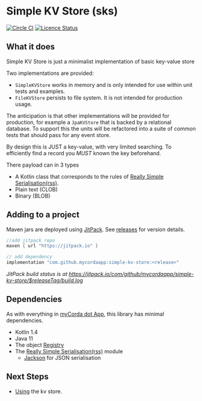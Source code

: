 # Simple KV Store (sks)

[![Circle CI](https://circleci.com/gh/mycordaapp/simple-kv-store.svg?style=shield)](https://circleci.com/gh/mycordaapp/simple-kv-store)
[![Licence Status](https://img.shields.io/github/license/mycordaapp/simple-kv-store)](https://github.com/mycordaapp/simple-kv-store/blob/master/licence.txt)

## What it does

Simple KV Store is just a minimalist implementation of basic key-value store

Two implementations are provided:

* `SimpleKVStore` works in memory and is only intended for use within unit tests and examples.
* `FileKVStore` persists to file system. It is not intended for production usage.

The anticipation is that other implementations will be provided for production, for example a `JpaKVStore` that is
backed by a relational database. To support this the units will be refactored into a suite of common tests that should
pass for any event store.

By design this is JUST a key-value, with very limited searching. To efficiently 
find a record you *MUST* known the key beforehand.   

There payload can in 3 types
- A Kotlin class that corresponds to the rules of [Really Simple Serialisation(rss)](https://github.com/mycordaapp/really-simple-serialisation#readme).
- Plain text (CLOB)
- Binary (BLOB)


## Adding to a project 

Maven jars are deployed using [JitPack](https://jitpack.io/).
See [releases](https://github.com/mycordaapp/simple-kv-store/releases) for version details.

```groovy
//add jitpack repo
maven { url "https://jitpack.io" }

// add dependency 
implementation "com.github.mycordaapp:simple-kv-store:<release>"
```

_JitPack build status is at https://jitpack.io/com/github/mycordaapp/simple-kv-store/$releaseTag/build.log_

  
## Dependencies

As with everything in [myCorda dot App](https://mycorda.app), this library has minimal dependencies.

* Kotlin 1.4
* Java 11
* The object [Registry](https://github.com/mycordaapp/registry#readme)
* The [Really Simple Serialisation(rss)](https://github.com/mycordaapp/really-simple-serialisation#readme) module
    - [Jackson](https://github.com/FasterXML/jackson) for JSON serialisation

## Next Steps 

* [Using](docs/kv-store.md) the kv store.
